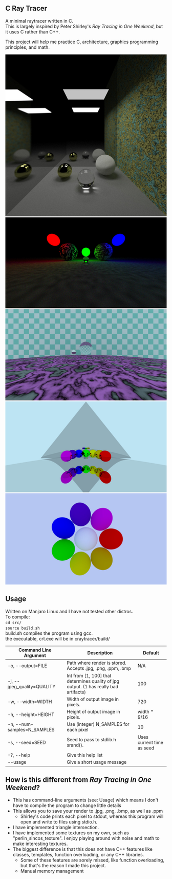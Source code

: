C Ray Tracer
--
A minimal raytracer written in C.  
This is largely inspired by Peter Shirley's _Ray Tracing in One Weekend_, but it uses C rather than C++.  

This project will help me practice C, architecture, graphics programming principles, and math.  


![A box with a few spheres](./examples/box.jpg)
![A scene demonstrating diffuse lights](./examples/lights.jpg)
![A scene demonstrating checker_texture and perlin_sincos_texture](./examples/textures.jpg)
![A scene showcasing reflections](./examples/reflection.jpg)
![A demo scene](./examples/ex.jpg)

Usage
---
Written on Manjaro Linux and I have not tested other distros.  
To compile:  
`cd src/`  
`source build.sh`  
build.sh compiles the program using gcc.  
the executable, crt.exe will be in craytracer/build/  

| Command Line Argument | Description | Default |
--- | --- | ---
| -o, --output=FILE          | Path where render is stored. Accepts .jpg, .png, .ppm, .bmp | N/A |
| -j, --jpeg_quality=QUALITY | Int from [1, 100] that determines quality of jpg output. (1 has really bad artifacts) | 100 |
| -w, --width=WIDTH          | Width of output image in pixels. | 720 |
| -h, --height=HEIGHT        | Height of output image in pixels. | width * 9/16  |
| -n, --num-samples=N_SAMPLES  | Use (integer) N_SAMPLES for each pixel | 10 |
| -s, --seed=SEED              | Seed to pass to stdlib.h srand(). | Uses current time as seed|
| -?, --help                   | Give this help list |
| --usage                  | Give a short usage message |

How is this different from _Ray Tracing in One Weekend_?
---
- This has command-line arguments (see: Usage) which means I don't have to compile the program to change little details  
- This allows you to save your render to .jpg, .png, .bmp, as well as .ppm  
  - Shirley's code prints each pixel to stdout, whereas this program will open and write to files using stdio.h.  
- I have implemented triangle intersection.  
- I have implemented some textures on my own, such as "perlin_sincos_texture". I enjoy playing around with noise and math to make interesting textures.
- The biggest difference is that this does not have C++ features like classes, templates, function overloading, or any C++ libraries.  
  - Some of these features are sorely missed, like function overloading, but that's the reason I made this project.  
  - Manual memory management

